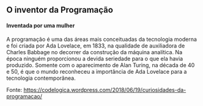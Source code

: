 ## O inventor da Programação



#### Inventada por uma mulher



A programação é uma das áreas mais conceituadas da tecnologia moderna e foi criada por Ada Lovelace, em 1833, na qualidade de auxiliadora de Charles Babbage no decorrer da construção da máquina analítica. Na época ninguém proporcionou a devida seriedade para o que ela havia produzido. Somente com o aparecimento de Alan Turing, na década de 40 e 50, é que o mundo reconheceu a importância de Ada Lovelace para a tecnologia contemporânea.

Fonte: https://codelogica.wordpress.com/2018/06/19/curiosidades-da-programacao/

